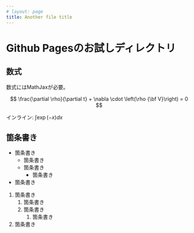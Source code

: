 ```yaml
---
# layout: page
title: Another file title
---
```


<script src="https://polyfill.io/v3/polyfill.min.js?features=es6"></script>
<script id="MathJax-script" async src="https://cdn.jsdelivr.net/npm/mathjax@3/es5/tex-mml-chtml.js"></script>

# Github Pagesのお試しディレクトリ

## 数式

数式にはMathJaxが必要。

$$
\frac{\partial \rho}{\partial t} + \nabla \cdot \left(\rho {\bf V}\right) = 0
$$

インライン: $\int \exp(-x) dx$

## 箇条書き

- 箇条書き
  - 箇条書き
  - 箇条書き
    - 箇条書き
- 箇条書き

1. 箇条書き
   1. 箇条書き
   2. 箇条書き
      1. 箇条書き
2. 箇条書き
